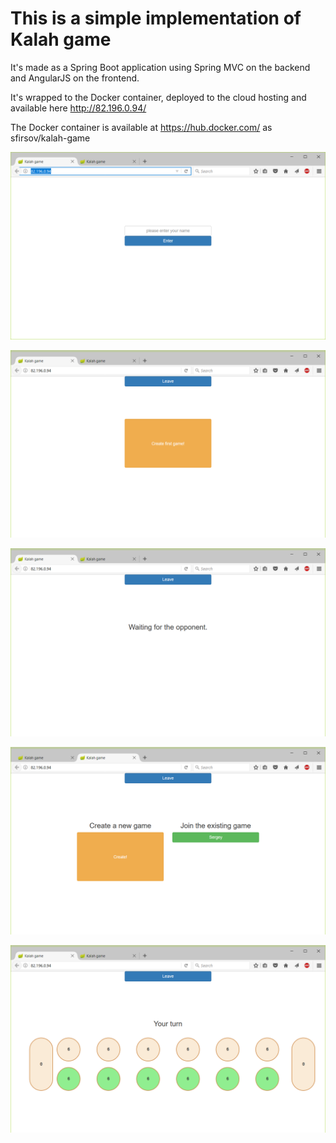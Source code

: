 # This is a simple implementation of Kalah game 

It's made as a Spring Boot application using Spring MVC on the backend and AngularJS on the frontend.

It's wrapped to the Docker container, deployed to the cloud hosting and available here http://82.196.0.94/

The Docker container is available at https://hub.docker.com/ as sfirsov/kalah-game

![The login page](/screenshots/1.png)

![Creating the game](/screenshots/2.png)

![Waiting for the opponent](/screenshots/3.png)

![Joining the game](/screenshots/4.png)

![Gaming](/screenshots/5.png)
